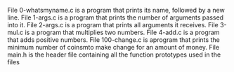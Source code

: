 File 0-whatsmyname.c is a program that prints its name, followed by a new line.
File 1-args.c is a program that prints the number of arguments passed into it.
File 2-args.c is a program that prints all arguments it receives.
File 3-mul.c is a program that multiplies two numbers.
File 4-add.c is a program that adds positive numbers.
File 100-change.c is aprogram that prints the minimum number of coinsmto make change for an amount of money.
File main.h is the header file containing all the function prototypes used in the files

